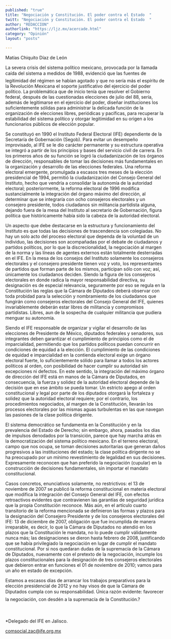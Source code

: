 ```yaml
---
published: "true"
title: "Negociación y Constitución. El poder contra el Estado  "
twitt: "Negociación y Constitución. El poder contra el Estado  "
author: "REDACCION"
authorlink: "https://ljz.mx/acercade.html"
category: "Opinión"
layout: "posts"

---
```



  Matías Chiquito Díaz de León



La severa crisis del sistema político mexicano, provocada por la llamada caída del sistema a medidos de 1988, evidenció que las fuentes de legitimidad del régimen se habían agotado y que no sería más el espíritu de la Revolución Mexicana el soporte justificativo del ejercicio del poder político. La problemática que de inicio tenía que resolver el Gobierno federal, después de las cuestionadas elecciones de julio del 88, sería, además de legitimarse en el ejercicio del poder, diseñar instituciones los suficientemente sólidas para administrar la delicada función de la organización de elecciones libres, periódicas y pacíficas, para recuperar la estabilidad del sistema político y otorgar legitimidad en su origen a los funcionarios públicos de elección popular.  

  Se constituyó en 1990 el Instituto Federal Electoral (IFE) dependiente de la Secretaría de Gobernación (Segob). Para evitar un desempeño improvisado, al IFE se le dio carácter permanente y su estructura operativa se integró a partir de los principios y bases del servicio civil de carrera. En los primeros años de su función se logró la ciudadanización de los órganos de dirección, responsables de tomar las decisiones más fundamentales en la organización y desarrollo de las elecciones federales. Una reforma electoral emergente, promulgada a escasos tres meses de la elección presidencial de 1994, permitió la ciudadanización del Consejo General del Instituto, hecho que vendría a consolidar la autonomía de la autoridad electoral; posteriormente, la reforma electoral de 1996 modifica sustancialmente la integración del órgano máximo del dirección, al determinar que se integraría con ocho consejeros electorales y un consejero presidente, todos ciudadanos sin militancia partidista alguna, dejando fuera de la mesa del lnstituto al secretario de Gobernación, figura política que históricamente había sido la cabeza de la autoridad electoral.



  Un aspecto que debe destacarse en la estructura y funcionamiento del Instituto es que todas las decisiones de trascendencia son colegiadas. No hay un solo acto del proceso electoral que dependa de la voluntad de un individuo, las decisiones son acompañadas por el debate de ciudadanos y partidos políticos, por lo que la discrecionalidad, la negociación al margen de la norma y las líneas de agentes externos están totalmente desterradas en el IFE. En la mesa de los consejos del Instituto solamente los consejeros electorales y el consejero presidente tienen voz y voto, los representantes de partidos que forman parte de los mismos, participan sólo con voz; así, únicamente los ciudadanos deciden. Siendo la figura de los consejeros electorales en donde radica la mayor responsabilidad directiva, su designación es de especial relevancia, seguramente por eso se regula en la Constitución las reglas que la Cámara de Diputados deberá observar con toda probidad para la selección y nombramiento de los ciudadanos que fungirán como consejeros electorales del Consejo General del IFE, quienes invariablemente deberán estar libres de militancia y compromisos partidistas. Libres, aun de la sospecha de cualquier militancia que pudiera menguar su autonomía.



  Siendo el IFE responsable de organizar y vigilar el desarrollo de las elecciones de Presidente de México, diputados federales y senadores, sus integrantes deben garantizar el cumplimiento de principios como el de imparcialidad, permitiendo que los partidos políticos puedan concurrir en condiciones de equidad a la elección. El cumplimiento de las condiciones de equidad e imparcialidad en la contienda electoral exige un órgano electoral fuerte, lo suficientemente sólido para llamar a todos los actores políticos al orden, con posibilidad de hacer cumplir su autoridad sin excepciones ni defectos. En este sentido, la integración del máximo órgano de dirección del IFE está en manos de la Cámara de Diputados, en consecuencia, la fuerza y solidez de la autoridad electoral depende de la decisión que en ese ámbito se pueda tomar. Un estricto apego al orden constitucional y legal por parte de los diputados otorgará la fortaleza y solidez que la autoridad electoral requiere; por el contrario, los procedimientos negociados, al margen de la Constitución, llevarán los procesos electorales por las mismas aguas turbulentas en las que navegan las pasiones de la clase política dirigente.



  El sistema democrático se fundamenta en la Constitución y en la prevalencia del Estado de Derecho; sin embargo, ahora, pasados los días de impulsos denodados por la transición, parece que hay marcha atrás en la democratización del sistema político mexicano. En el terreno electoral, campo que nos ocupa, se toman decisiones autoritarias que generan daños progresivos a las instituciones del estado; la clase política dirigente no se ha preocupado por un mínimo revestimiento de legalidad en sus decisiones. Expresamente reconocen que han preferido la negociación (cupular) en la construcción de decisiones fundamentales, sin importar el mandato constitucional.



  Casos concretos, enunciativos solamente, no restrictivos: el 13 de noviembre de 2007 se publicó la reforma constitucional en materia electoral que modifica la integración del Consejo General del IFE, con efectos retroactivos evidentes que contravienen las garantías de seguridad jurídica que la propia Constitución reconoce. Más aún, en el artículo cuarto transitorio de la reforma mencionada se definieron las formas y plazos para la designación del Consejero Presidente y de los consejeros electorales del IFE: 13 de diciembre de 2007, obligación que fue incumplida de manera irreparable, es decir, lo que la Cámara de Diputados no atendió en los plazos que la Constitución le mandata, no lo puede cumplir válidamente nunca más; las designaciones se dieron hasta febrero de 2008, justificando que se había privilegiado la negociación en lugar de cumplir el mandato constitucional. Por si nos quedaran dudas de la supremacía de la Cámara de Diputados, nuevamente con el pretexto de la negociación, incumple los plazos constitucionales para la designación de tres consejeros electorales que debieron entrar en funciones el 01 de noviembre de 2010; vamos para un año en estado de excepción.



  Estamos a escasos días de arrancar los trabajos preparativos para la elección presidencial de 2012 y no hay visos de que la Cámara de Diputados cumpla con su responsabilidad. Única razón evidente: favorecer la negociación, con desdén a la supremacía de la Constitución.?



   



  *Delegado del IFE en Jalisco.



  comsocial.zac@ife.org.mx

